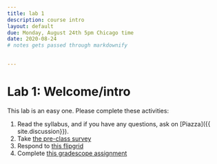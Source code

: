 ```yaml
---
title: lab 1
description: course intro
layout: default
due: Monday, August 24th 5pm Chicago time
date: 2020-08-24
# notes gets passed through markdownify

 
---
```


# Lab 1: Welcome/intro

This lab is an easy one. Please complete these activities:

1. Read the syllabus, and if you have any questions, ask on [Piazza]({{ site.discussion}}).
1. Take [the pre-class survey](https://forms.gle/SvDr1wyDyUvFLdcL9)
2. Respond to [this flipgrid](https://flipgrid.com/b9eee2da)
3. Complete [this gradescope assignment](https://www.gradescope.com/courses/149010/assignments/582947)